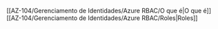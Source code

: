 [[AZ-104/Gerenciamento de Identidades/Azure RBAC/O que é|O que é]]
[[AZ-104/Gerenciamento de Identidades/Azure RBAC/Roles|Roles]]

